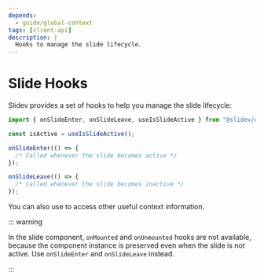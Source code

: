 ```yaml
---
depends:
  - guide/global-context
tags: [client-api]
description: |
  Hooks to manage the slide lifecycle.
---
```


# Slide Hooks

Slidev provides a set of hooks to help you manage the slide lifecycle:

```ts twoslash
import { onSlideEnter, onSlideLeave, useIsSlideActive } from "@slidev/client";

const isActive = useIsSlideActive();

onSlideEnter(() => {
  /* Called whenever the slide becomes active */
});

onSlideLeave(() => {
  /* Called whenever the slide becomes inactive */
});
```

You can also use <LinkInline link="guide/global-context" /> to access other useful context information.

::: warning

In the slide component, `onMounted` and `onUnmounted` hooks are not available, because the component instance is preserved even when the slide is not active. Use `onSlideEnter` and `onSlideLeave` instead.

:::
